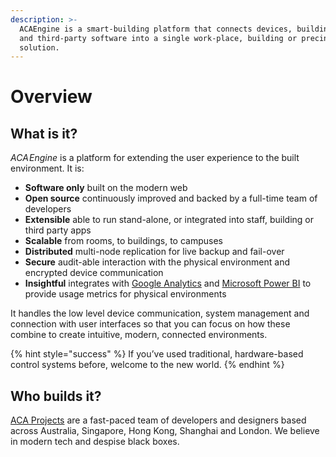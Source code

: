 ```yaml
---
description: >-
  ACAEngine is a smart-building platform that connects devices, building systems
  and third-party software into a single work-place, building or precinct
  solution.
---
```


# Overview

## What is it?

_ACA Engine_ is a platform for extending the user experience to the built environment. It is:

* **Software only** built on the modern web
* **Open source** continuously improved and backed by a full-time team of developers
* **Extensible** able to run stand-alone, or integrated into staff, building or third party apps
* **Scalable** from rooms, to buildings, to campuses
* **Distributed** multi-node replication for live backup and fail-over
* **Secure** audit-able interaction with the physical environment and encrypted device communication
* **Insightful** integrates with [Google Analytics](https://www.google.com/analytics/) and [Microsoft Power BI](https://powerbi.microsoft.com/) to provide usage metrics for physical environments

It handles the low level device communication, system management and connection with user interfaces so that you can focus on how these combine to create intuitive, modern, connected environments.

{% hint style="success" %}
If you’ve used traditional, hardware-based control systems before, welcome to the new world.
{% endhint %}

## Who builds it?

[ACA Projects](https://www.acaprojects.com/) are a fast-paced team of developers and designers based across Australia, Singapore, Hong Kong, Shanghai and London. We believe in modern tech and despise black boxes.

